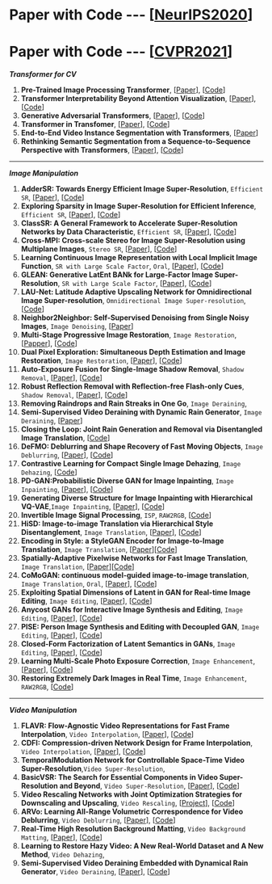 # Paper with Code --- [[NeurIPS2020](https://github.com/melo2109/NeurIPS2020)]

# Paper with Code --- [[CVPR2021](http://cvpr2021.thecvf.com/)]

***Transformer for CV***
1. **Pre-Trained Image Processing Transformer**, [[Paper](https://arxiv.org/pdf/2012.00364.pdf)], [[Code]()]
2. **Transformer Interpretability Beyond Attention Visualization**, [[Paper](https://arxiv.org/pdf/2012.09838.pdf)], [[Code](https://github.com/hila-chefer/Transformer-Explainability)]
3. **Generative Adversarial Transformers**, [[Paper](https://arxiv.org/pdf/2103.01209.pdf)], [[Code](https://github.com/dorarad/gansformer)]
4. **Transformer in Transfomer**, [[Paper](https://arxiv.org/abs/2103.00112)], [[Code](https://github.com/huawei-noah/noah-research/tree/master/TNT)]
5. **End-to-End Video Instance Segmentation with Transformers**, [[Paper](https://arxiv.org/abs/2011.14503)]
6. **Rethinking Semantic Segmentation from a Sequence-to-Sequence Perspective with Transformers**, [[Paper](https://arxiv.org/abs/2012.15840)], [[Code](https://github.com/fudan-zvg/SETR)]

- - -
***Image Manipulation***
1. **AdderSR: Towards Energy Efficient Image Super-Resolution**, `Efficient SR`, [[Paper](https://arxiv.org/pdf/2009.08891.pdf)], [[Code](https://github.com/huawei-noah/AdderNet)]
2. **Exploring Sparsity in Image Super-Resolution for Efficient Inference**, `Efficient SR`, [[Paper](https://arxiv.org/abs/2006.09603)], [[Code](https://github.com/LongguangWang/SMSR)]
3. **ClassSR: A General Framework to Accelerate Super-Resolution Networks by Data Characteristic**, `Efficient SR`, [[Paper](https://arxiv.org/pdf/2103.04039.pdf)], [[Code](https://github.com/Xiangtaokong/ClassSR)]
4. **Cross-MPI: Cross-scale Stereo for Image Super-Resolution using Multiplane Images**, `Stereo SR`, [[Paper](https://arxiv.org/abs/2011.14631)], [[Code](http://www.liuyebin.com/crossMPI/crossMPI.html)]
5. **Learning Continuous Image Representation with Local Implicit Image Function**, `SR with Large Scale Factor`, `Oral`, [[Paper](https://arxiv.org/abs/2012.09161)], [[Code](https://github.com/yinboc/liif)]
6. **GLEAN: Generative LatEnt BANk for Large-Factor Image Super-Resolution**, `SR with Large Scale Factor`, [[Paper](https://ckkelvinchan.github.io/papers/glean.pdf)], [[Code](https://ckkelvinchan.github.io/projects/GLEAN/)]
7. **LAU-Net: Latitude Adaptive Upscaling Network for Omnidirectional Image Super-resolution**, `Omnidirectional Image Super-resolution`, [[Code](https://github.com/wangh-allen/LAU-Net)]
8. **Neighbor2Neighbor: Self-Supervised Denoising from Single Noisy Images**, `Image Denoising`, [[Paper](https://arxiv.org/abs/2101.02824)]
9. **Multi-Stage Progressive Image Restoration**, `Image Restoration`, [[Papper](https://arxiv.org/abs/2102.02808)], [[Code](https://github.com/swz30/MPRNet)]
10. **Dual Pixel Exploration: Simultaneous Depth Estimation and Image Restoration**, `Image Restoration`, [[Paper](https://arxiv.org/pdf/2012.00301.pdf)], [[Code](https://github.com/panpanfei/Dual-Pixel-Exploration-Simultaneous-Depth-Estimation-and-Image-Restoration)]
11. **Auto-Exposure Fusion for Single-Image Shadow Removal**, `Shadow Removal`, [[Paper](https://arxiv.org/abs/2103.01255)], [[Code](https://github.com/tsingqguo/exposure-fusion-shadow-removal)]
12. **Robust Reflection Removal with Reflection-free Flash-only Cues**, `Shadow Removal`, [[Paper](https://arxiv.org/pdf/2103.04273.pdf)], [[Code](https://github.com/ChenyangLEI/flash-reflection-removal)]
13. **Removing Raindrops and Rain Streaks in One Go**, `Image Deraining`,
14. **Semi-Supervised Video Deraining with Dynamic Rain Generator**, `Image Deraining`, [[Paper](https://arxiv.org/abs/2103.07939)]
15. **Closing the Loop: Joint Rain Generation and Removal via Disentangled Image Translation**, [[Code](https://github.com/guyii54/JRGR)]
16. **DeFMO: Deblurring and Shape Recovery of Fast Moving Objects**, `Image Deblurring`, [[Paper](https://arxiv.org/abs/2012.00595)], [[Code](https://github.com/rozumden/DeFMO)]
17. **Contrastive Learning for Compact Single Image Dehazing**, `Image Dehazing`, [[Code](https://github.com/GlassyWu/AECR-Net)]
18. **PD-GAN:Probabilistic Diverse GAN for Image Inpainting**, `Image Inpainting`,  [[Paper]()], [[Code](https://github.com/KumapowerLIU/PD-GAN)]
19. **Generating Diverse Structure for Image Inpainting with Hierarchical VQ-VAE**,`Image Inpainting`, [[Paper](https://arxiv.org/abs/2103.10022)], [[Code](https://github.com/USTC-JialunPeng/Diverse-Structure-Inpainting)]
20. **Invertible Image Signal Processing**, `ISP`, `RAW2RGB`, [[Code](https://github.com/yzxing87/Invertible-ISP)]
21. **HiSD: Image-to-image Translation via Hierarchical Style Disentanglement**, `Image Translation`, [[Paper](https://arxiv.org/abs/2103.01456)], [[Code](https://github.com/imlixinyang/HiSD)]
22. **Encoding in Style: a StyleGAN Encoder for Image-to-Image Translation**, `Image Translation`, [[Paper](https://arxiv.org/abs/2008.00951)][[Code](https://github.com/eladrich/pixel2style2pixel)]
23. **Spatially-Adaptive Pixelwise Networks for Fast Image Translation**, `Image Translation`, [[Paper](https://arxiv.org/abs/2012.02992)][[Code](https://tamarott.github.io/ASAPNet_web/)]
24. **CoMoGAN: continuous model-guided image-to-image translation**, `Image Translation`, `Oral`, [[Paper](https://arxiv.org/abs/2103.06879)], [[Code](https://github.com/cv-rits/CoMoGAN)]
25. **Exploiting Spatial Dimensions of Latent in GAN for Real-time Image Editing**, `Image Editing`, [[Paper]()], [[Code]()]
26. **Anycost GANs for Interactive Image Synthesis and Editing**, `Image Editing`, [[Paper](https://arxiv.org/abs/2103.03243)], [[Code](https://github.com/mit-han-lab/anycost-gan)]
27. **PISE: Person Image Synthesis and Editing with Decoupled GAN**, `Image Editing`, [[Paper](https://arxiv.org/abs/2103.04023)], [[Code](https://github.com/Zhangjinso/PISE)]
28. **Closed-Form Factorization of Latent Semantics in GANs**, `Image Editing`, [[Paper](https://arxiv.org/pdf/2007.06600.pdf)], [[Code](https://github.com/genforce/sefa)]
29. **Learning Multi-Scale Photo Exposure Correction**, `Image Enhancement`, [[Paper](https://arxiv.org/pdf/2003.11596.pdf)], [[Code](https://github.com/mahmoudnafifi/Exposure_Correction)]
30. **Restoring Extremely Dark Images in Real Time**, `Image Enhancement`, `RAW2RGB`, [[Code](https://github.com/MohitLamba94/Restoring-Extremely-Dark-Images-In-Real-Time)]

---
***Video Manipulation***
1. **FLAVR: Flow-Agnostic Video Representations for Fast Frame Interpolation**, `Video Interpolation`, [[Paper](https://arxiv.org/abs/2012.08512)], [[Code](https://tarun005.github.io/FLAVR/)]
2. **CDFI: Compression-driven Network Design for Frame Interpolation**, `Video Interpolation`, [[Paper]()], [[Code](https://github.com/tding1/Compression-Driven-Frame-Interpolation)]
3. **TemporalModulation Network for Controllable Space-Time Video Super-Resolution**,`Video Super-Resolution`, 
4. **BasicVSR: The Search for Essential Components in Video Super-Resolution and Beyond**, `Video Super-Resolution`, [[Paper](https://ckkelvinchan.github.io/projects/BasicVSR/)], [[Code](https://github.com/ckkelvinchan/BasicVSR-IconVSR)]
5. **Video Rescaling Networks with Joint Optimization Strategies for Downscaling and Upscaling**, `Video Rescaling`, [[Project](https://ding3820.github.io/MIMO-VRN/)], [[Code](https://github.com/ding3820/MIMO-VRN)]
6. **ARVo: Learning All-Range Volumetric Correspondence for Video Deblurring**, `Video Deblurring`, [[Paper](https://arxiv.org/pdf/2103.04260.pdf)], [[Code]()]
7. **Real-Time High Resolution Background Matting**, `Video Background Matting`, [[Paper](https://arxiv.org/abs/2012.07810)], [[Code](https://github.com/PeterL1n/BackgroundMattingV2)]
8. **Learning to Restore Hazy Video: A New Real-World Dataset and A New Method**, `Video Dehazing`,
9. **Semi-Supervised Video Deraining Embedded with Dynamical Rain Generator**, `Video Deraining`, [[Paper](https://arxiv.org/abs/2103.07939)], [[Code](https://github.com/zsyOAOA/S2VD)]
